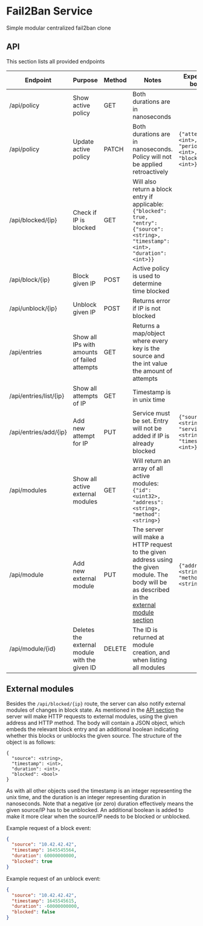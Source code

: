 # Fail2Ban Service
Simple modular centralized fail2ban clone

## API
This section lists all provided endpoints

| Endpoint | Purpose | Method | Notes | Expected body |  
| --- | --- | --- | --- | --- |
| /api/policy | Show active policy | GET | Both durations are in nanoseconds  
| /api/policy | Update active policy | PATCH | Both durations are in nanoseconds. Policy will not be applied retroactively | `{"attempts": <int>, "period": <int>, "blocktime": <int>}` 
| /api/blocked/{ip} | Check if IP is blocked | GET | Will also return a block entry if applicable: `{"blocked": true, "entry": {"source": <string>, "timestamp": <int>, "duration": <int>}}`
| /api/block/{ip} | Block given IP | POST | Active policy is used to determine time blocked
| /api/unblock/{ip} | Unblock given IP | POST | Returns error if IP is not blocked
| /api/entries | Show all IPs with amounts of failed attempts | GET | Returns a map/object where every key is the source and the int value the amount of attempts
| /api/entries/list/{ip} | Show all attempts of IP | GET | Timestamp is in unix time
| /api/entries/add/{ip} | Add new attempt for IP | PUT | Service must be set. Entry will not be added if IP is already blocked | `{"source": <string>, "service": <string>, "timestamp": <int>}`
| /api/modules | Show all active external modules | GET | Will return an array of all active modules: `{"id": <uint32>, "address": <string>, "method": <string>}`
| /api/module | Add new external module | PUT | The server will make a HTTP request to the given address using the given module. The body will be as described in the [external module section](#external-modules) | `{"address": <string>, "method": <string>}`
| /api/module/{id} | Deletes the external module with the given ID | DELETE | The ID is returned at module creation, and when listing all modules

## External modules
Besides the `/api/blocked/{ip}` route, the server can also notify external modules of changes in block state. 
As mentioned in the [API section](#api) the server will make HTTP requests to external modules, using the given address and HTTP method.
The body will contain a JSON object, which embeds the relevant block entry and an additional boolean indicating whether this 
blocks or unblocks the given source. The structure of the object is as follows:
```
{
  "source": <string>,
  "timestamp": <int>,
  "duration": <int>,
  "blocked": <bool>
}
```
As with all other objects used the timestamp is an integer representing the unix time, and the duration is an integer 
representing duration in nanoseconds. Note that a negative (or zero) duration effectively means the given source/IP has
to be unblocked. An additional boolean is added to make it more clear when the source/IP needs to be blocked or unblocked.

Example request of a block event:
```json
{
  "source": "10.42.42.42",
  "timestamp": 1645545564,
  "duration": 60000000000,
  "blocked": true
}
```

Example request of an unblock event:
```json
{
  "source": "10.42.42.42",
  "timestamp": 1645545615,
  "duration": -60000000000,
  "blocked": false
}
```
